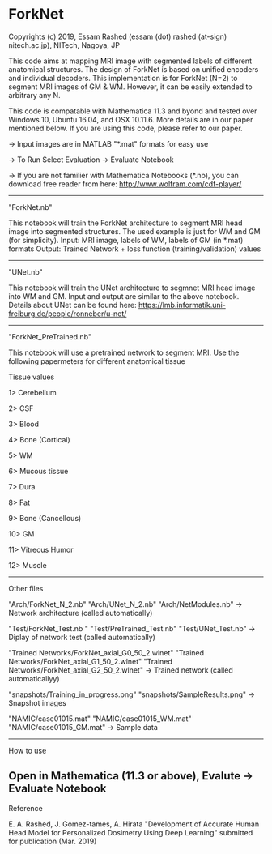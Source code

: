 # ForkNet

Copyrights (c) 2019, Essam Rashed 
(essam (dot) rashed (at-sign) nitech.ac.jp), NITech, Nagoya, JP 

This code aims at mapping MRI image with segmented labels of different anatomical structures. The design of ForkNet is based on unified encoders and individual decoders. This implementation is for ForkNet (N=2) to segment MRI images of GM & WM. However, it can be easily extended to arbitrary any N.
 
This code is compatable with Mathematica 11.3 and byond and tested over Windows 10, Ubuntu 16.04, and OSX 10.11.6. More details are in our paper mentioned below. If you are using this code, please refer to our paper.

-> Input images are in MATLAB "*.mat" formats for easy use 

-> To Run Select Evaluation -> Evaluate Notebook 

-> If you are not familier with Mathematica Notebooks (*.nb), you can download free reader from here: http://www.wolfram.com/cdf-player/

-----------------------------------------------------
"ForkNet.nb"

This notebook will train the ForkNet architecture to segment MRI head image into segmented structures. The used example is just for WM and GM (for simplicity).
Input: MRI image, labels of WM, labels of GM (in *.mat) formats
Output: Trained Network + loss function (training/validation) values

-----------------------------------------------------
"UNet.nb"

This notebook will train the UNet architecture to segmnet MRI head image into WM and GM. Input and output are similar to the above notebook. Details about UNet can be found here:
https://lmb.informatik.uni-freiburg.de/people/ronneber/u-net/

-----------------------------------------------------
"ForkNet_PreTrained.nb"

This notebook will use a pretrained network to segment MRI. Use the following papermeters for different anatomical tissue

Tissue values

1> Cerebellum

2> CSF

3> Blood

4> Bone (Cortical)

5> WM

6> Mucous tissue

7> Dura

8> Fat

9> Bone (Cancellous)

10> GM

11> Vitreous Humor

12> Muscle


-----------------------------------------------------
Other files

"Arch/ForkNet_N_2.nb" 
"Arch/UNet_N_2.nb"
"Arch/NetModules.nb"
-> Network architecture (called automatically)

"Test/ForkNet_Test.nb	" 
"Test/PreTrained_Test.nb"
"Test/UNet_Test.nb"
-> Diplay of network test (called automatically)

"Trained Networks/ForkNet_axial_G0_50_2.wlnet"
"Trained Networks/ForkNet_axial_G1_50_2.wlnet"
"Trained Networks/ForkNet_axial_G2_50_2.wlnet"
-> Trained network (called automaticallyy)

"snapshots/Training_in_progress.png"
"snapshots/SampleResults.png"
-> Snapshot images

"NAMIC/case01015.mat"
"NAMIC/case01015_WM.mat"
"NAMIC/case01015_GM.mat"
-> Sample data

-----------------------------------------------------
How to use

Open in Mathematica (11.3 or above), Evalute -> Evaluate Notebook
-----------------------------------------------------
Reference

E. A. Rashed, J. Gomez-tames, A. Hirata
"Development of Accurate Human Head Model for
Personalized Dosimetry Using Deep Learning"
submitted for publication (Mar. 2019)
